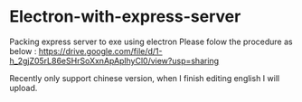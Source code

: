 # Electron-with-express-server
Packing express server to exe using electron
Please folow the procedure as below :
https://drive.google.com/file/d/1-h_2gjZ05rL86eSHrSoXxnApAplhyCl0/view?usp=sharing

Recently only support chinese version, when I finish editing english I will upload.
